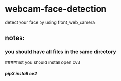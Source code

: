 # webcam-face-detection
detect your face by using front_web_camera
## notes:
### you should have all files in the same directory
####first you should install open cv3
##### pip3 install cv2
